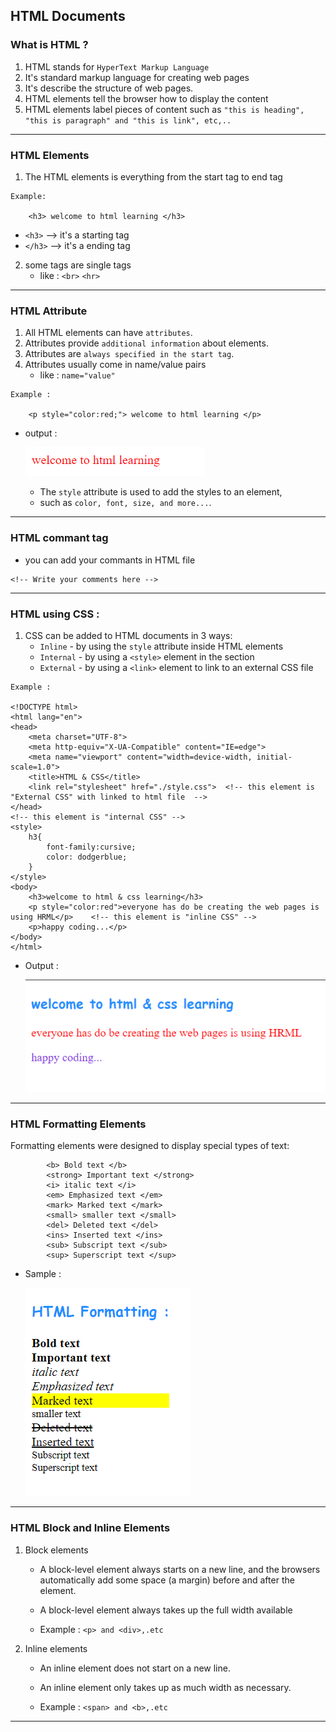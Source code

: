 ## HTML Documents

### What is HTML ?

1. HTML stands for `HyperText Markup Language`
2. It's standard markup language for creating web pages
3. It's describe the structure of web pages.
4. HTML elements tell the browser how to display the content
5. HTML elements label pieces of content such as `"this is heading", "this is paragraph" and "this is link", etc,..`

<hr>

### HTML Elements

1. The HTML elements is everything from the start tag to end tag

```
Example:
    
    <h3> welcome to html learning </h3>

```
- `<h3>` --> it's a starting tag   
- `</h3>` -->  it's a ending tag

2. some tags are single tags
    - like : `<br>` `<hr>` 

<hr>

### HTML Attribute

1. All HTML elements can have `attributes`.
2. Attributes provide `additional information` about elements.
3. Attributes are `always specified in the start tag`.
4. Attributes usually come in name/value pairs 
    - like :  `name="value"`
```
Example :

    <p style="color:red;"> welcome to html learning </p>
```

- output : 
    
    ![welcome to html](./pictures/welcome-to-html.png)

    - The `style` attribute is used to add the styles to an element, 
    - such as `color, font, size, and more...`.

<hr>

### HTML commant tag

- you can add your commants in HTML file
```
<!-- Write your comments here -->
``` 
<hr>

### HTML using CSS : 

1. CSS can be added to HTML documents in 3 ways:
    - `Inline` - by using the `style` attribute inside HTML elements
    - `Internal` - by using a `<style>` element in the <head> section
    - `External` - by using a `<link>` element to link to an external CSS file

```
Example :

<!DOCTYPE html>
<html lang="en">
<head>
    <meta charset="UTF-8">
    <meta http-equiv="X-UA-Compatible" content="IE=edge">
    <meta name="viewport" content="width=device-width, initial-scale=1.0">
    <title>HTML & CSS</title>
    <link rel="stylesheet" href="./style.css">  <!-- this element is "External CSS" with linked to html file  -->
</head>
<!-- this element is "internal CSS" -->
<style>
    h3{
        font-family:cursive;
        color: dodgerblue;
    }
</style>
<body>
    <h3>welcome to html & css learning</h3>
    <p style="color:red">everyone has do be creating the web pages is using HRML</p>    <!-- this element is "inline CSS" -->
    <p>happy coding...</p>
</body>
</html>
```

- Output : 

    ![welcome to html & css](./pictures/welcome-to-html-css.png)

<hr>

### HTML Formatting Elements
Formatting elements were designed to display special types of text:
```
        <b> Bold text </b>   
        <strong> Important text </strong>   
        <i> italic text </i>
        <em> Emphasized text </em>
        <mark> Marked text </mark> 
        <small> smaller text </small> 
        <del> Deleted text </del> 
        <ins> Inserted text </ins> 
        <sub> Subscript text </sub>
        <sup> Superscript text </sup>

```
- Sample :

    ![html formatting](./pictures/html-formtting.png)


<hr>

### HTML Block and Inline Elements

1. Block elements
    - A block-level element always starts on a new line, and the browsers automatically add some space (a margin) before and after the element.

    - A block-level element always takes up the full width available

    - Example : `<p> and <div>,.etc`

2. Inline elements

    - An inline element does not start on a new line.

    - An inline element only takes up as much width as necessary.

    - Example : `<span> and <b>,.etc`

<hr>